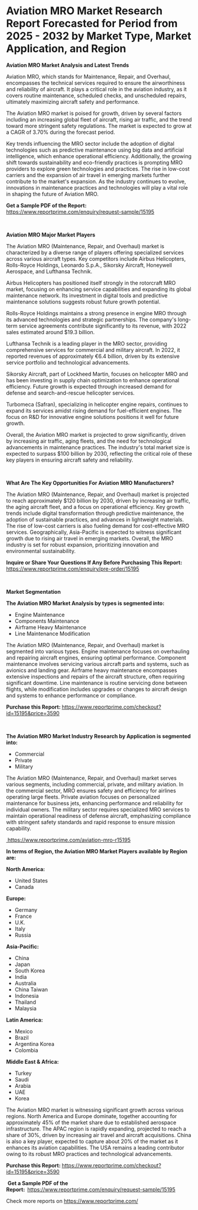 <p><h1>Aviation MRO Market Research Report Forecasted for Period from 2025 -  2032 by Market Type, Market Application, and Region</h1></p><p><strong>Aviation MRO Market Analysis and Latest Trends</strong></p>
<p><p>Aviation MRO, which stands for Maintenance, Repair, and Overhaul, encompasses the technical services required to ensure the airworthiness and reliability of aircraft. It plays a critical role in the aviation industry, as it covers routine maintenance, scheduled checks, and unscheduled repairs, ultimately maximizing aircraft safety and performance. </p><p>The Aviation MRO market is poised for growth, driven by several factors including an increasing global fleet of aircraft, rising air traffic, and the trend toward more stringent safety regulations. The market is expected to grow at a CAGR of 3.70% during the forecast period. </p><p>Key trends influencing the MRO sector include the adoption of digital technologies such as predictive maintenance using big data and artificial intelligence, which enhance operational efficiency. Additionally, the growing shift towards sustainability and eco-friendly practices is prompting MRO providers to explore green technologies and practices. The rise in low-cost carriers and the expansion of air travel in emerging markets further contribute to the market's expansion. As the industry continues to evolve, innovations in maintenance practices and technologies will play a vital role in shaping the future of Aviation MRO.</p></p>
<p><strong>Get a Sample PDF of the Report:&nbsp;</strong> <a href="https://www.reportprime.com/enquiry/request-sample/15195?utm_campaign=3214&utm_medium=2&utm_source=Github&utm_content=ia&utm_term=20032025&utm_id=aviation-mro">https://www.reportprime.com/enquiry/request-sample/15195</a></p>
<p>&nbsp;</p>
<p><strong>Aviation MRO Major Market Players</strong></p>
<p><p>The Aviation MRO (Maintenance, Repair, and Overhaul) market is characterized by a diverse range of players offering specialized services across various aircraft types. Key competitors include Airbus Helicopters, Rolls-Royce Holdings, Leonardo S.p.A., Sikorsky Aircraft, Honeywell Aerospace, and Lufthansa Technik. </p><p>Airbus Helicopters has positioned itself strongly in the rotorcraft MRO market, focusing on enhancing service capabilities and expanding its global maintenance network. Its investment in digital tools and predictive maintenance solutions suggests robust future growth potential.</p><p>Rolls-Royce Holdings maintains a strong presence in engine MRO through its advanced technologies and strategic partnerships. The company's long-term service agreements contribute significantly to its revenue, with 2022 sales estimated around $19.3 billion.</p><p>Lufthansa Technik is a leading player in the MRO sector, providing comprehensive services for commercial and military aircraft. In 2022, it reported revenues of approximately €6.4 billion, driven by its extensive service portfolio and technological advancements.</p><p>Sikorsky Aircraft, part of Lockheed Martin, focuses on helicopter MRO and has been investing in supply chain optimization to enhance operational efficiency. Future growth is expected through increased demand for defense and search-and-rescue helicopter services.</p><p>Turbomeca (Safran), specializing in helicopter engine repairs, continues to expand its services amidst rising demand for fuel-efficient engines. The focus on R&D for innovative engine solutions positions it well for future growth.</p><p>Overall, the Aviation MRO market is projected to grow significantly, driven by increasing air traffic, aging fleets, and the need for technological advancements in maintenance practices. The industry's total market size is expected to surpass $100 billion by 2030, reflecting the critical role of these key players in ensuring aircraft safety and reliability.</p></p>
<p>&nbsp;</p>
<p><strong>What Are The Key Opportunities For Aviation MRO Manufacturers?</strong></p>
<p><p>The Aviation MRO (Maintenance, Repair, and Overhaul) market is projected to reach approximately $120 billion by 2030, driven by increasing air traffic, the aging aircraft fleet, and a focus on operational efficiency. Key growth trends include digital transformation through predictive maintenance, the adoption of sustainable practices, and advances in lightweight materials. The rise of low-cost carriers is also fueling demand for cost-effective MRO services. Geographically, Asia-Pacific is expected to witness significant growth due to rising air travel in emerging markets. Overall, the MRO industry is set for robust expansion, prioritizing innovation and environmental sustainability.</p></p>
<p><strong>Inquire or Share Your Questions If Any Before Purchasing This Report:</strong> <a href="https://www.reportprime.com/enquiry/pre-order/15195?utm_campaign=3214&utm_medium=2&utm_source=Github&utm_content=ia&utm_term=20032025&utm_id=aviation-mro">https://www.reportprime.com/enquiry/pre-order/15195</a></p>
<p>&nbsp;</p>
<p><strong>Market Segmentation</strong></p>
<p><strong>The Aviation MRO Market Analysis by types is segmented into:</strong></p>
<p><ul><li>Engine Maintenance</li><li>Components Maintenance</li><li>Airframe Heavy Maintenance</li><li>Line Maintenance Modification</li></ul></p>
<p><p>The Aviation MRO (Maintenance, Repair, and Overhaul) market is segmented into various types. Engine maintenance focuses on overhauling and repairing aircraft engines, ensuring optimal performance. Component maintenance involves servicing various aircraft parts and systems, such as avionics and landing gear. Airframe heavy maintenance encompasses extensive inspections and repairs of the aircraft structure, often requiring significant downtime. Line maintenance is routine servicing done between flights, while modification includes upgrades or changes to aircraft design and systems to enhance performance or compliance.</p></p>
<p><strong>Purchase this Report:&nbsp;</strong><a href="https://www.reportprime.com/checkout?id=15195&price=3590&utm_campaign=3214&utm_medium=2&utm_source=Github&utm_content=ia&utm_term=20032025&utm_id=aviation-mro">https://www.reportprime.com/checkout?id=15195&price=3590</a></p>
<p>&nbsp;</p>
<p><strong>The Aviation MRO Market Industry Research by Application is segmented into:</strong></p>
<p><ul><li>Commercial</li><li>Private</li><li>Military</li></ul></p>
<p><p>The Aviation MRO (Maintenance, Repair, and Overhaul) market serves various segments, including commercial, private, and military aviation. In the commercial sector, MRO ensures safety and efficiency for airlines operating large fleets. Private aviation focuses on personalized maintenance for business jets, enhancing performance and reliability for individual owners. The military sector requires specialized MRO services to maintain operational readiness of defense aircraft, emphasizing compliance with stringent safety standards and rapid response to ensure mission capability.</p></p>
<p><a href="https://www.reportprime.com/aviation-mro-r15195?utm_campaign=3214&utm_medium=2&utm_source=Github&utm_content=ia&utm_term=20032025&utm_id=aviation-mro">&nbsp;https://www.reportprime.com/aviation-mro-r15195</a></p>
<p><strong>In terms of Region, the Aviation MRO Market Players available by Region are:</strong></p>
<p>
    <p> <strong> North America: </strong>
        <ul>
            <li>United States</li>
            <li>Canada</li>
        </ul>
        </p> 
    <p> <strong> Europe: </strong>
        <ul>
            <li>Germany</li>
            <li>France</li>
            <li>U.K.</li>
            <li>Italy</li>
            <li>Russia</li>
        </ul>
        </p> 
    <p> <strong> Asia-Pacific: </strong>
        <ul>
            <li>China</li>
            <li>Japan</li>
            <li>South Korea</li>
            <li>India</li>
            <li>Australia</li>
            <li>China Taiwan</li>
            <li>Indonesia</li>
            <li>Thailand</li>
            <li>Malaysia</li>
        </ul>
        </p> 
    <p> <strong> Latin America: </strong>
        <ul>
            <li>Mexico</li>
            <li>Brazil</li>
            <li>Argentina Korea</li>
            <li>Colombia</li>
        </ul>
        </p> 
    <p> <strong> Middle East & Africa: </strong>
        <ul>
            <li>Turkey</li>
            <li>Saudi</li>
            <li>Arabia</li>
            <li>UAE</li>
            <li>Korea</li>
        </ul>
    </p>
    </p>
<p><p>The Aviation MRO market is witnessing significant growth across various regions. North America and Europe dominate, together accounting for approximately 45% of the market share due to established aerospace infrastructure. The APAC region is rapidly expanding, projected to reach a share of 30%, driven by increasing air travel and aircraft acquisitions. China is also a key player, expected to capture about 20% of the market as it enhances its aviation capabilities. The USA remains a leading contributor owing to its robust MRO practices and technological advancements.</p></p>
<p><strong>Purchase this Report: </strong><a href="https://www.reportprime.com/checkout?id=15195&price=3590&utm_campaign=3214&utm_medium=2&utm_source=Github&utm_content=ia&utm_term=20032025&utm_id=aviation-mro">https://www.reportprime.com/checkout?id=15195&price=3590</a></p>
<p>&nbsp;<strong>Get a Sample PDF of the Report:&nbsp;&nbsp;</strong><a href="https://www.reportprime.com/enquiry/request-sample/15195?utm_campaign=3214&utm_medium=2&utm_source=Github&utm_content=ia&utm_term=20032025&utm_id=aviation-mro">https://www.reportprime.com/enquiry/request-sample/15195</a></p>
<p><strong></strong></p>
<p>Check more reports on <a href="https://www.reportprime.com/?utm_campaign=3214&utm_medium=2&utm_source=Github&utm_content=ia&utm_term=20032025&utm_id=aviation-mro">https://www.reportprime.com/</a></p>